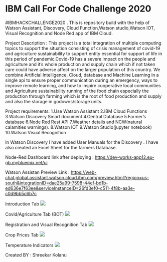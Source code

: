 # IBM Call For Code Challenge 2020
#IBMHACKCHALLENGE2020 . This is repository build with the help of Watson Assistant, Discovery, Cloud Function,Watson studio,Watson IOT, Visual Recognition and Node Red app of IBM Cloud.

Project Description : This project is a total integration of multiple computing topics to support the situation consisting of crisis management of covid-19 and agriculture sustainability to support entity essential for support of life in this period of pandemic.Covid-19 has a severe impact on the people and agriculture and it’s whole production and supply chain which if not taken care could have adverse affect on the larger population of this country. We combine Artificial Intelligence, Cloud, database and Machine Learning in a single api to ensure proper communication during an emergency, ways to improve remote learning, and how to inspire cooperative local communities and Agriculture sustainability running of the food chain especially the production through farming which is the root of food production and supply and also the storage in godowns/storage units.


Project requirements: 
1.Use Watson Assistant
2.IBM Cloud Functions 
3.Watson Discovery Smart document
4.Central Database 
5.Farmer’s database 
6.Node Red Rest API
7.Weather details and NCW(natural calamities warnings).
8.Watson IOT
9.Watson Studio(jupyter notebook)
10.Watson Visual Recognition

In Watson Discovery I have added  User Manuals for the Discovery .
I have also created an Excel Sheet for the farmers Database.



Node-Red Dashboard link after deploying : https://dev-works-app12.eu-gb.mybluemix.net/ui

Watson Assistan Preview Link : https://web-chat.global.assistant.watson.cloud.ibm.com/preview.html?region=us-south&integrationID=dae25a99-7598-44ef-bd1b-ed636e7f63ee&serviceInstanceID=26fd3ef0-c511-4f8b-aa3e-c0d9bb5c6b7c


Introduction Tab
![](https://github.com/Skillz619/IBM-Call-for-Code-Challenge-shreekar-kolanu/blob/master/Tabs%20Imgs/Tab%201.png)

Covid/Agriculture Tab (BOT)
![](https://github.com/Skillz619/IBM-Call-for-Code-Challenge-shreekar-kolanu/blob/master/Tabs%20Imgs/Tab%202.png)

Registration and Visual Recognition Tab
![](https://github.com/Skillz619/IBM-Call-for-Code-Challenge-shreekar-kolanu/blob/master/Tabs%20Imgs/Tab%203.png)

Crop Prices Tab
![](https://github.com/Skillz619/IBM-Call-for-Code-Challenge-shreekar-kolanu/blob/master/Tabs%20Imgs/Tab%204.png)

Temperature Indicators
![](https://github.com/Skillz619/IBM-Call-for-Code-Challenge-shreekar-kolanu/blob/master/Tabs%20Imgs/Tab%205.png)


Created BY : Shreekar Kolanu 

